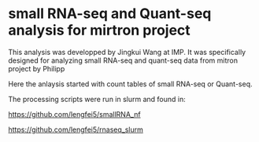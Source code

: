 # small RNA-seq and Quant-seq analysis for mirtron project

This analysis was developped by Jingkui Wang at IMP.
It was specifically designed for analyzing small RNA-seq and quant-seq data from mitron project by Philipp

Here the anlaysis started with count tables of small RNA-seq or Quant-seq.

The processing scripts were run in slurm and found in:

https://github.com/lengfei5/smallRNA_nf

https://github.com/lengfei5/rnaseq_slurm




